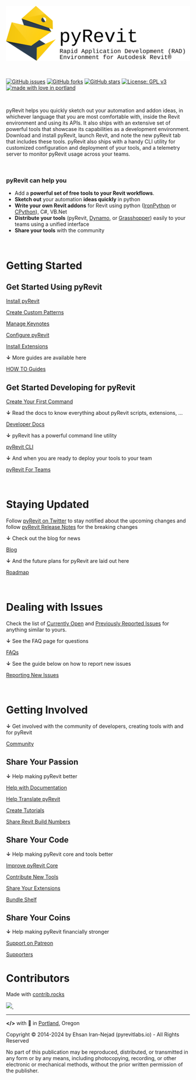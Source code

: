 <img src="static/logo/pyRevitLogo R5_WithTitle.svg" width="640" />

&nbsp;

[![GitHub issues](https://img.shields.io/github/issues/eirannejad/pyRevit.svg?style=for-the-badge)](https://github.com/eirannejad/pyRevit/issues)
[![GitHub forks](https://img.shields.io/github/forks/eirannejad/pyRevit.svg?style=for-the-badge)](https://github.com/eirannejad/pyRevit/network)
[![GitHub stars](https://img.shields.io/github/stars/eirannejad/pyRevit.svg?style=for-the-badge&colorB=red)](https://github.com/eirannejad/pyRevit/stargazers)
[![License: GPL v3](https://img.shields.io/badge/License-GPL%20v3-blue.svg?style=for-the-badge)](http://www.gnu.org/licenses/gpl-3.0)
[![made with love in portland](https://img.shields.io/badge/%3C%2F%3E%20with%20%3C3-Portland%2C%20OR-green.svg?style=for-the-badge)](https://en.wikipedia.org/wiki/Portland,_Oregon)

&nbsp;

pyRevit helps you quickly sketch out your automation and addon ideas, in whichever language that you are most comfortable with, inside the Revit environment and using its APIs. It also ships with an extensive set of powerful tools that showcase its capabilities as a development environment. Download and install pyRevit, launch Revit, and note the new pyRevit tab that includes these tools. pyRevit also ships with a handy CLI utility for customized configuration and deployment of your tools, and a telemetry server to monitor pyRevit usage across your teams.

&nbsp;

### pyRevit can help you

- Add a **powerful set of free tools to your Revit workflows**.
- **Sketch out** your automation **ideas quickly** in python
- **Write your own Revit addons** for Revit using python ([IronPython](https://ironpython.net/) or [CPython](https://www.python.org/)), C#, VB.Net
- **Distribute your tools** (pyRevit, [Dynamo](https://dynamobim.org/), or [Grasshopper](https://www.rhino3d.com/inside)) easily to your teams using a unified interface
- **Share your tools** with the community

&nbsp;

# Getting Started

## Get Started Using pyRevit

[Install pyRevit](https://www.notion.so/Install-pyRevit-98ca4359920a42c3af5c12a7c99a196d)

[Create Custom Patterns](https://www.notion.so/Create-Custom-Patterns-6b8db11b87ed49d98144b75407685152)

[Manage Keynotes](https://www.notion.so/Manage-Keynotes-6f083d6f66fe43d68dc5d5407c8e19da)

[Configure pyRevit](https://www.notion.so/Configure-pyRevit-461d8f564ba743d0ad7e843a7b3b2afe)

[Install Extensions](https://www.notion.so/Install-Extensions-0753ab78c0ce46149f962acc50892491)

**↓** More guides are available here

[HOW TO Guides](https://www.notion.so/HOW-TO-Guides-dc20e0e227b74d9bbc775699904152cb)

## Get Started Developing for pyRevit

[Create Your First Command](https://www.notion.so/Create-Your-First-Command-2509b43e28bd498fba937f5c1be7f485)

**↓** Read the docs to know everything about pyRevit scripts, extensions, ...

[Developer Docs](https://www.notion.so/Developer-Docs-2c88f3ecccde422d9504e20b6b9e04f8)

**↓** pyRevit has a powerful command line utility

[pyRevit CLI](https://www.notion.so/pyRevit-CLI-c50de95259114db795db5bd3f19f8e2a)

**↓** And when you are ready to deploy your tools to your team

[pyRevit For Teams](https://www.notion.so/pyRevit-For-Teams-ddc6c312d6f6488691eed2ec7704fd97)

&nbsp;

# Staying Updated

Follow [pyRevit on Twitter](https://twitter.com/pyrevit) to stay notified about the upcoming changes and follow [pyRevit Release Notes](https://github.com/eirannejad/pyRevit/releases) for the breaking changes

**↓** Check out the blog for news

[Blog](https://www.notion.so/Blog-5bcadb69d8ab43c8ba5ee547e42a129f)

**↓** And the future plans for pyRevit are laid out here

[Roadmap](https://www.notion.so/Roadmap-8f353f66ffe94a5ea6676f0d3c5df5bd)

&nbsp;

# Dealing with Issues

Check the list of [Currently Open](https://github.com/eirannejad/pyRevit/issues) and [Previously Reported Issues](https://github.com/eirannejad/pyRevit/issues?q=is%3Aissue+is%3Aclosed) for anything similar to yours.

**↓** See the FAQ page for questions

[FAQs](https://www.notion.so/FAQs-70774c29e0ed41388f9a7857bc2e24dc)

**↓** See the guide below on how to report new issues

[Reporting New Issues](https://www.notion.so/Reporting-New-Issues-f1fdd62cf6074b318bfe8ddfbc2d8d98)

&nbsp;

# Getting Involved

**↓** Get involved with the community of developers, creating tools with and for pyRevit

[Community](https://www.notion.so/Community-eb501192c78c4d2f884f0cc34532058e)

## Share Your Passion

**↓** Help making pyRevit better

[Help with Documentation](https://www.notion.so/Help-with-Documentation-3ad04b6431a046a3bc9ca584eeea51fa)

[Help Translate pyRevit](https://www.notion.so/Help-Translate-pyRevit-c26063a6c9824667a07c6a40b28c70d4)

[Create Tutorials](https://www.notion.so/Create-Tutorials-d25685ddb11d4eb6a76001325715cfb5)

[Share Revit Build Numbers](https://www.notion.so/Share-Revit-Build-Numbers-90817d95875c48d0accb802035bfcb68)

## Share Your Code

**↓** Help making pyRevit core and tools better

[Improve pyRevit Core](https://www.notion.so/Improve-pyRevit-Core-109f014ece0043ed8e523605312b1305)

[Contribute New Tools](https://www.notion.so/Contribute-New-Tools-800ecc0cee8e47b484f22359c4fe4307)

[Share Your Extensions](https://www.notion.so/Share-Your-Extensions-48ff84d4eae846f4aa9567fca32ff4fe)

[Bundle Shelf](https://www.notion.so/Bundle-Shelf-d1b57b18fd33426aa77d29de2e8b6cf7)

## Share Your Coins

**↓** Help making pyRevit financially stronger

[Support on Patreon](https://www.notion.so/Support-on-Patreon-cdf92ba547154f7a85d32b526dc5e59b)

[Supporters](https://www.notion.so/Supporters-4f3350243ba24dcd8228df6262723629)

# Contributors

Made with [contrib.rocks](https://contrib.rocks)

<a href="https://github.com/eirannejad/pyRevit/graphs/contributors">
  <img src="https://contrib.rocks/image?repo=eirannejad/pyRevit" />
</a>&nbsp;

---

**</>** with 🖤 in [Portland](https://en.m.wikipedia.org/wiki/Portland,_Oregon), Oregon

Copyright © 2014-2024 by Ehsan Iran-Nejad (pyrevitlabs.io) - All Rights Reserved

No part of this publication may be reproduced, distributed, or transmitted in any form or by any means, including photocopying, recording, or other electronic or mechanical methods, without the prior written permission of the publisher.
